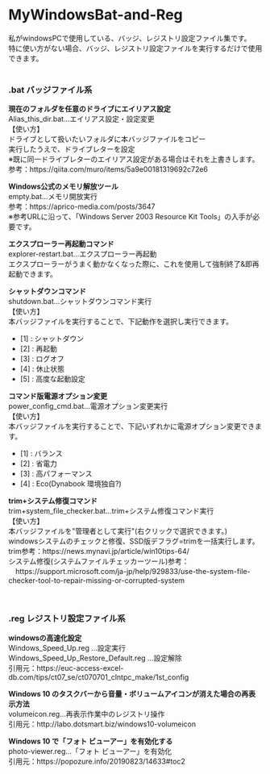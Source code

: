 # MyWindowsBat-and-Reg
私がwindowsPCで使用している、バッジ、レジストリ設定ファイル集です。<br/>
特に使い方がない場合、バッジ、レジストリ設定ファイルを実行するだけで使用できます。<br/>
<br/>
<h3>.bat バッジファイル系</h3>
<p>
  <b>現在のフォルダを任意のドライブにエイリアス設定</b><br/>
  Alias_this_dir.bat…エイリアス設定・設定変更<br/>
  【使い方】<br/>
  ドライブとして扱いたいフォルダに本バッジファイルをコピー<br/>
  実行したうえで、ドライブレターを設定<br/>
  ※既に同一ドライブレターのエイリアス設定がある場合はそれを上書きします。<br/>
  参考：https://qiita.com/muro/items/5a9e00181319692c72e6
</p>
<p>
  <b>Windows公式のメモリ解放ツール</b><br/>
  empty.bat…メモリ開放実行<br/>
  参考：https://aprico-media.com/posts/3647<br/>
  ※参考URLに沿って、「Windows Server 2003 Resource Kit Tools」の入手が必要です。<br/>
</p>
<p>
<b>エクスプローラー再起動コマンド</b><br/>
explorer-restart.bat…エクスプローラー再起動<br/>
エクスプローラーがうまく動かなくなった際に、これを使用して強制終了&即再起動できます。<br/>
</p>
<p>
  <b>シャットダウンコマンド</b><br/>
  shutdown.bat…シャットダウンコマンド実行<br/>
  【使い方】<br/>
  本バッジファイルを実行することで、下記動作を選択し実行できます。
  <ul>
    <li>[1] : シャットダウン</li>
    <li>[2] : 再起動</li>
    <li>[3] : ログオフ</li>
    <li>[4] : 休止状態</li>
    <li>[5] : 高度な起動設定</li>
  </ul>
</p>
<p>
  <b>コマンド版電源オプション変更</b><br/>
  power_config_cmd.bat…電源オプション変更実行<br/>
  【使い方】<br/>
  本バッジファイルを実行することで、下記いずれかに電源オプション変更できます。
  <ul>
    <li>[1] : バランス</li>
    <li>[2] : 省電力</li>
    <li>[3] : 高パフォーマンス</li>
    <li>[4] : Eco(Dynabook 環境独自?)</li>
  </ul>
</p>
<p>
  <b>trim+システム修復コマンド</b><br/>
  trim+system_file_checker.bat…trim+システム修復コマンド実行<br/>  
  【使い方】<br/>
  本バッジファイルを"管理者として実行"(右クリックで選択できます。)<br/>
  windowsシステムのチェックと修復、SSD版デフラグ=trimを一括実行します。<br/>
  trim参考：https://news.mynavi.jp/article/win10tips-64/<br/>
  システム修復(システムファイルチェッカーツール)参考：<br/>
  　https://support.microsoft.com/ja-jp/help/929833/use-the-system-file-checker-tool-to-repair-missing-or-corrupted-system<br/>
</p>
<br/>
<h3>.reg レジストリ設定ファイル系</h3>
<p>
  <b>windowsの高速化設定</b><br/>
  Windows_Speed_Up.reg …設定実行<br/>
  Windows_Speed_Up_Restore_Default.reg …設定解除<br/>
  引用元：https://euc-access-excel-db.com/tips/ct07_se/ct070701_clntpc_make/1st_config
</p>
<p>
  <b>Windows 10 のタスクバーから音量・ボリュームアイコンが消えた場合の再表示方法</b><br/>
  volumeicon.reg…再表示作業中のレジストリ操作<br/>
  引用元：http://labo.dotsmart.biz/windows10-volumeicon
</p>
<p>
  <b>Windows 10 で「フォト ビューアー」を有効化する</b><br/>
  photo-viewer.reg…「フォト ビューアー」を有効化<br/>
  引用元：https://popozure.info/20190823/14633#toc2
</p>
